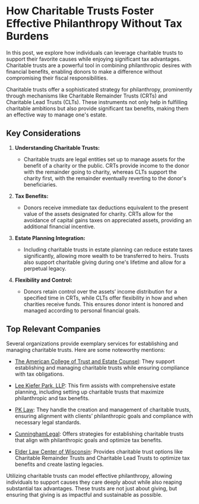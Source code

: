 # How Charitable Trusts Foster Effective Philanthropy Without Tax Burdens

In this post, we explore how individuals can leverage charitable trusts to support their favorite causes while enjoying significant tax advantages. Charitable trusts are a powerful tool in combining philanthropic desires with financial benefits, enabling donors to make a difference without compromising their fiscal responsibilities.

Charitable trusts offer a sophisticated strategy for philanthropy, prominently through mechanisms like Charitable Remainder Trusts (CRTs) and Charitable Lead Trusts (CLTs). These instruments not only help in fulfilling charitable ambitions but also provide significant tax benefits, making them an effective way to manage one's estate.

## Key Considerations

1. **Understanding Charitable Trusts:**
   - Charitable trusts are legal entities set up to manage assets for the benefit of a charity or the public. CRTs provide income to the donor with the remainder going to charity, whereas CLTs support the charity first, with the remainder eventually reverting to the donor's beneficiaries.

2. **Tax Benefits:**
   - Donors receive immediate tax deductions equivalent to the present value of the assets designated for charity. CRTs allow for the avoidance of capital gains taxes on appreciated assets, providing an additional financial incentive.

3. **Estate Planning Integration:**
   - Including charitable trusts in estate planning can reduce estate taxes significantly, allowing more wealth to be transferred to heirs. Trusts also support charitable giving during one's lifetime and allow for a perpetual legacy.

4. **Flexibility and Control:**
   - Donors retain control over the assets’ income distribution for a specified time in CRTs, while CLTs offer flexibility in how and when charities receive funds. This ensures donor intent is honored and managed according to personal financial goals.

## Top Relevant Companies

Several organizations provide exemplary services for establishing and managing charitable trusts. Here are some noteworthy mentions:

- [The American College of Trust and Estate Counsel](/dir/the_american_college_of_trust_and_estate_counsel): They support establishing and managing charitable trusts while ensuring compliance with tax obligations.

- [Lee Kiefer Park, LLP](/dir/lee_kiefer_park_llp): This firm assists with comprehensive estate planning, including setting up charitable trusts that maximize philanthropic and tax benefits.

- [PK Law](/dir/pk_law): They handle the creation and management of charitable trusts, ensuring alignment with clients’ philanthropic goals and compliance with necessary legal standards.

- [CunninghamLegal](/dir/cunninghamlegal): Offers strategies for establishing charitable trusts that align with philanthropic goals and optimize tax benefits.

- [Elder Law Center of Wisconsin](/dir/elder_law_center_of_wisconsin): Provides charitable trust options like Charitable Remainder Trusts and Charitable Lead Trusts to optimize tax benefits and create lasting legacies.

Utilizing charitable trusts can model effective philanthropy, allowing individuals to support causes they care deeply about while also reaping substantial tax advantages. These trusts are not just about giving, but ensuring that giving is as impactful and sustainable as possible.